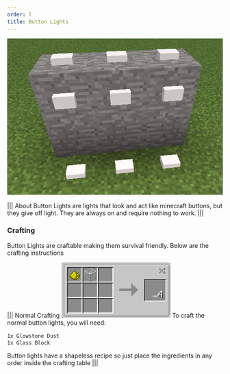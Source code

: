 ```yaml
---
order: l
title: Button Lights
---
```

![Button Lights](../../img/button_lights.png)

||| About
Button Lights are lights that look and act like minecraft buttons, but they give off light. They are always on and require nothing to work.
|||

### Crafting
Button Lights are craftable making them survival friendly. Below are the crafting instructions

||| Normal Crafting
![Crafting Recipe](../../img/button_craft.png)
To craft the normal button lights, you will need:

    1x Glowstone Dust
    1x Glass Block

Button lights have a shapeless recipe so just place the ingredients in any order inside the crafting table
|||

